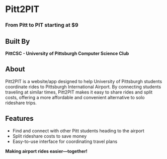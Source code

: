 # Pitt2PIT  
### From Pitt to PIT starting at $9

## Built By  
**PittCSC - University of Pittsburgh Computer Science Club**  

## About  
Pitt2PIT is a website/app designed to help University of Pittsburgh students coordinate rides to Pittsburgh International Airport. By connecting students traveling at similar times, Pitt2PIT makes it easy to share rides and split costs, offering a more affordable and convenient alternative to solo rideshare trips.  

## Features  
- Find and connect with other Pitt students heading to the airport  
- Split rideshare costs to save money  
- Easy-to-use interface for coordinating travel plans


**Making airport rides easier—together!**